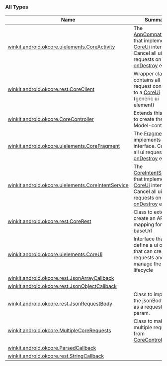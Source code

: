 

### All Types

| Name | Summary |
|---|---|
| [winkit.android.okcore.uielements.CoreActivity](../winkit.android.okcore.uielements/-core-activity/index.md) | The [AppCompatActivity](#) that implements [CoreUi](../winkit.android.okcore.uielements/-core-ui/index.md) interface. Cancel all ui requests on [onDestroy](../winkit.android.okcore.uielements/-core-activity/on-destroy.md) event |
| [winkit.android.okcore.rest.CoreClient](../winkit.android.okcore.rest/-core-client/index.md) | Wrapper class that contains all request connected to a [CoreUi](#) (generic ui element) |
| [winkit.android.okcore.CoreController](../winkit.android.okcore/-core-controller/index.md) | Extends this class to create the Model-controllers. |
| [winkit.android.okcore.uielements.CoreFragment](../winkit.android.okcore.uielements/-core-fragment/index.md) | The [Fragment](#) that implements [CoreUi](../winkit.android.okcore.uielements/-core-ui/index.md) interface. Cancel all ui requests on [onDestroy](../winkit.android.okcore.uielements/-core-fragment/on-destroy.md) event |
| [winkit.android.okcore.uielements.CoreIntentService](../winkit.android.okcore.uielements/-core-intent-service/index.md) | The [CoreIntentService](../winkit.android.okcore.uielements/-core-intent-service/index.md) that implements [CoreUi](../winkit.android.okcore.uielements/-core-ui/index.md) interface. Cancel all ui requests on [onDestroy](../winkit.android.okcore.uielements/-core-intent-service/on-destroy.md) event |
| [winkit.android.okcore.rest.CoreRest](../winkit.android.okcore.rest/-core-rest/index.md) | Class to extends to create an API class mapping for a baseUrl |
| [winkit.android.okcore.uielements.CoreUi](../winkit.android.okcore.uielements/-core-ui/index.md) | Interface that define a ui object that can create requests and manage the call lifecycle |
| [winkit.android.okcore.rest.JsonArrayCallback](../winkit.android.okcore.rest/-json-array-callback/index.md) |  |
| [winkit.android.okcore.rest.JsonObjectCallback](../winkit.android.okcore.rest/-json-object-callback/index.md) |  |
| [winkit.android.okcore.rest.JsonRequestBody](../winkit.android.okcore.rest/-json-request-body/index.md) | Class to improve the jsonBody code as a request param. |
| [winkit.android.okcore.MultipleCoreRequests](../winkit.android.okcore/-multiple-core-requests/index.md) | Class to make multiple requests from [CoreController](../winkit.android.okcore/-core-controller/index.md) |
| [winkit.android.okcore.ParsedCallback](../winkit.android.okcore/-parsed-callback/index.md) |  |
| [winkit.android.okcore.rest.StringCallback](../winkit.android.okcore.rest/-string-callback/index.md) |  |
